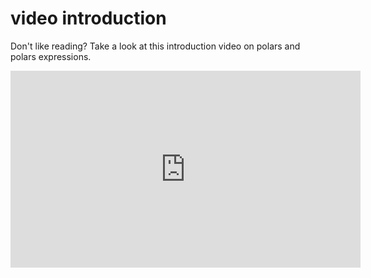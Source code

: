 # video introduction

Don't like reading? Take a look at this introduction video on polars and polars expressions.

<iframe width="560" height="315" src="https://www.youtube.com/embed/iwGIuGk5nCE" title="YouTube video player" frameborder="0" allow="accelerometer; autoplay; clipboard-write; encrypted-media; gyroscope; picture-in-picture" allowfullscreen></iframe>
